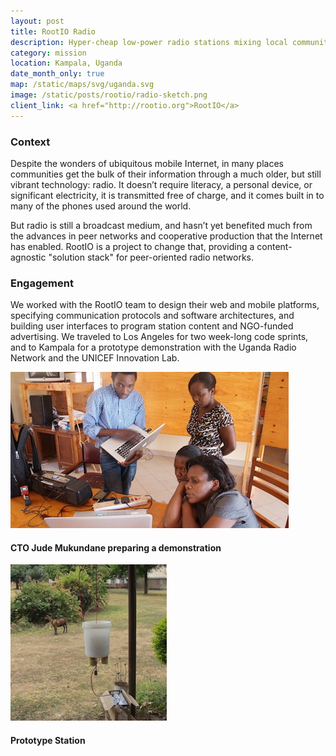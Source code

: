 ```yaml
---
layout: post
title: RootIO Radio
description: Hyper-cheap low-power radio stations mixing local communities, mobile telephony, networking and broadcasting to create new models of information distribution
category: mission
location: Kampala, Uganda
date_month_only: true
map: /static/maps/svg/uganda.svg
image: /static/posts/rootio/radio-sketch.png
client_link: <a href="http://rootio.org">RootIO</a>
---
```


### Context ###

Despite the wonders of ubiquitous mobile Internet, in many places communities get the bulk of their information through a much older, but still vibrant technology: radio.  It doesn’t require literacy, a personal device, or significant electricity, it is transmitted free of charge, and it comes built in to many of the phones used around the world.

But radio is still a broadcast medium, and hasn’t yet benefited much from the advances in peer networks and cooperative production that the Internet has enabled. RootIO is a project to change that, providing a content-agnostic "solution stack" for peer-oriented radio networks.

### Engagement ###

We worked with the RootIO team to design their web and mobile platforms, specifying communication protocols and software architectures, and building user interfaces to program station content and NGO-funded advertising. We traveled to Los Angeles for two week-long code sprints, and to Kampala for a prototype demonstration with the Uganda Radio Network and the UNICEF Innovation Lab.

<div class="inline left">
<a href="http://rootio.org/post/78165123373/in-kampala"><img src="/static/posts/rootio/jude.jpg"></a><h4>CTO Jude Mukundane preparing a demonstration</h4>
</div>
<div class="inline left">
<a href="http://rootio.org/post/89282148684/working-prototype-micro-station-shown-in-gulu"><img src="/static/posts/rootio/bucket-station.jpg"></a><h4>Prototype Station</h4>
</div>
